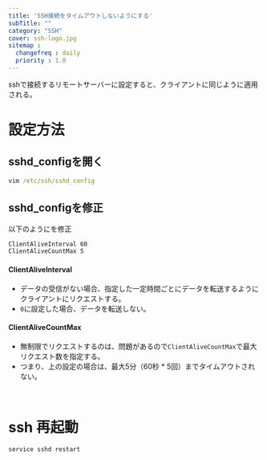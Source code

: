 ```yaml
---
title: 'SSH接続をタイムアウトしないようにする'
subTitle: ""
category: "SSH"
cover: ssh-logo.jpg
sitemap :
  changefreq : daily
  priority : 1.0
---
```


sshで接続するリモートサーバーに設定すると、クライアントに同じように適用される。

# 設定方法

## sshd_configを開く

```cmd
vim /etc/ssh/sshd_config
```

## sshd_configを修正

以下のようにを修正

```cmd
ClientAliveInterval 60
ClientAliveCountMax 5
```

#### ClientAliveInterval

- データの受信がない場合、指定した一定時間ごとにデータを転送するようにクライアントにリクエストする。
- `0`に設定した場合、データを転送しない。

#### ClientAliveCountMax

- 無制限でリクエストするのは、問題があるので`ClientAliveCountMax`で最大リクエスト数を指定する。
- つまり、上の設定の場合は、最大5分（60秒 * 5回）までタイムアウトされない。

<br>

# ssh 再起動

```cmd
service sshd restart
```
